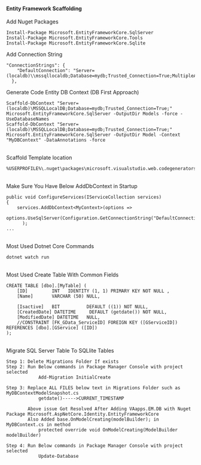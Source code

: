 #### Entity Framework Scaffolding

Add Nuget Packages
```
Install-Package Microsoft.EntityFrameworkCore.SqlServer
Install-Package Microsoft.EntityFrameworkCore.Tools
Install-Package Microsoft.EntityFrameworkCore.Sqlite
```

Add Connection String
```
"ConnectionStrings": {
    "DefaultConnection": "Server=(localdb)\\mssqllocaldb;Database=mydb;Trusted_Connection=True;MultipleActiveResultSets=true"
  },
```

Generate Code Entity DB Context (DB First Approach)
```
Scaffold-DbContext "Server=(localdb)\MSSQLLocalDB;Database=mydb;Trusted_Connection=True;" Microsoft.EntityFrameworkCore.SqlServer -OutputDir Models -force -UseDatabaseNames
Scaffold-DbContext "Server=(localdb)\MSSQLLocalDB;Database=mydb;Trusted_Connection=True;" Microsoft.EntityFrameworkCore.SqlServer -OutputDir Model -Context "MyDBContext" -DataAnnotations -force
```
\
Scaffold Template location
```
%USERPROFILE%\.nuget\packages\microsoft.visualstudio.web.codegenerators.mvc
```
\
Make Sure You Have Below AddDbContext in Startup
```
public void ConfigureServices(IServiceCollection services)
{
    services.AddDbContext<MyContext>(options =>
      options.UseSqlServer(Configuration.GetConnectionString("DefaultConnection"))
      );
...
```
\
Most Used Dotnet Core Commands
```
dotnet watch run
```
\
Most Used Create Table With Common Fields
```	
CREATE TABLE [dbo].[MyTable] (
    [ID]         INT   IDENTITY (1, 1) PRIMARY KEY NOT NULL ,
    [Name]       VARCHAR (50) NULL,
    
    [Isactive]   BIT          DEFAULT ((1)) NOT NULL,
    [CreatedDate] DATETIME     DEFAULT (getdate()) NOT NULL,
    [ModifiedDate] DATETIME   NULL,    
    //CONSTRAINT [FK_GData_ServiceID] FOREIGN KEY ([GServiceID]) REFERENCES [dbo].[GService] ([ID])
);
```
\
Migrate SQL Server Table To SQLlite Tables
```
Step 1:	Delete Migrations Folder If exists
Step 2: Run Below commands in Package Manager Console with project selected
            Add-Migration InitialCreate

Step 3: Replace ALL FILES below text in Migrations Folder such as MyDBContextModelSnapshot.cs
            getdate()----->CURRENT_TIMESTAMP

        Above issue Got Resolved After Adding VAapps.EM.DB with Nuget Package Microsoft.AspNetCore.Identity.EntityFrameworkCore
        Also Added base.OnModelCreating(modelBuilder); in MyDBContext.cs in method 
            protected override void OnModelCreating(ModelBuilder modelBuilder)

Step 4: Run Below commands in Package Manager Console with project selected
		    Update-Database

```
